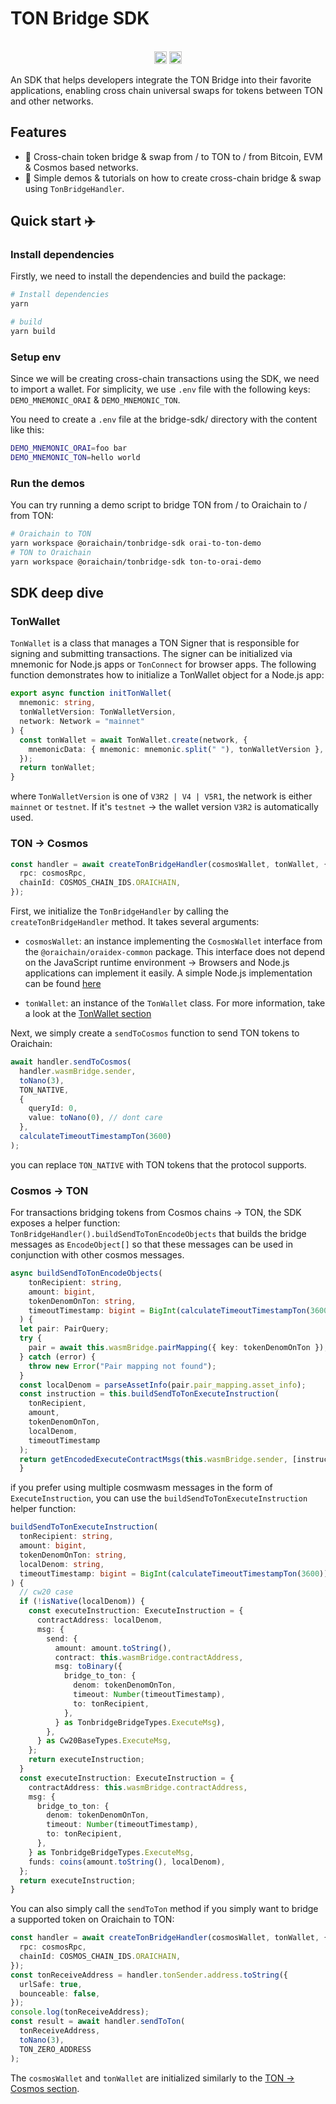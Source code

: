 # TON Bridge SDK

<p align="center" width="100%">
  <br />
   <a href="https://github.com/oraichain/tonbridge-sdk/blob/master/LICENSE"><img height="20" src="https://img.shields.io/badge/License-GNU%20GPL-blue.svg"></a>
   <a href="https://www.npmjs.com/package/@oraichain/tonbridge-sdk"><img height="20" src="https://img.shields.io/github/package-json/v/oraichain/tonbridge-sdk?filename=packages%tonbridge-sdk%2Fpackage.json"></a>
</p>

An SDK that helps developers integrate the TON Bridge into their favorite applications, enabling cross chain universal swaps for tokens between TON and other networks.

## Features

- 🚀 Cross-chain token bridge & swap from / to TON to / from Bitcoin, EVM & Cosmos based networks.
- 🍰 Simple demos & tutorials on how to create cross-chain bridge & swap using `TonBridgeHandler`.

## Quick start ✈️

### Install dependencies

Firstly, we need to install the dependencies and build the package:

```bash
# Install dependencies
yarn

# build
yarn build
```

### Setup env

Since we will be creating cross-chain transactions using the SDK, we need to import a wallet. For simplicity, we use `.env` file with the following keys: `DEMO_MNEMONIC_ORAI` & `DEMO_MNEMONIC_TON`.

You need to create a `.env` file at the bridge-sdk/ directory with the content like this:

```sh
DEMO_MNEMONIC_ORAI=foo bar
DEMO_MNEMONIC_TON=hello world
```

### Run the demos

You can try running a demo script to bridge TON from / to Oraichain to / from TON:

```sh
# Oraichain to TON
yarn workspace @oraichain/tonbridge-sdk orai-to-ton-demo
# TON to Oraichain
yarn workspace @oraichain/tonbridge-sdk ton-to-orai-demo
```

## SDK deep dive

### TonWallet

`TonWallet` is a class that manages a TON Signer that is responsible for signing and submitting transactions. The signer can be initialized via mnemonic for Node.js apps or `TonConnect` for browser apps. The following function demonstrates how to initialize a TonWallet object for a Node.js app:

```ts
export async function initTonWallet(
  mnemonic: string,
  tonWalletVersion: TonWalletVersion,
  network: Network = "mainnet"
) {
  const tonWallet = await TonWallet.create(network, {
    mnemonicData: { mnemonic: mnemonic.split(" "), tonWalletVersion },
  });
  return tonWallet;
}
```

where `TonWalletVersion` is one of `V3R2 | V4 | V5R1`, the network is either `mainnet` or `testnet`. If it's `testnet` -> the wallet version `V3R2` is automatically used.

### TON -> Cosmos

```ts
const handler = await createTonBridgeHandler(cosmosWallet, tonWallet, {
  rpc: cosmosRpc,
  chainId: COSMOS_CHAIN_IDS.ORAICHAIN,
});
```

First, we initialize the `TonBridgeHandler` by calling the `createTonBridgeHandler` method. It takes several arguments:

- `cosmosWallet`: an instance implementing the `CosmosWallet` interface from the `@oraichain/oraidex-common` package. This interface does not depend on the JavaScript runtime environment -> Browsers and Node.js applications can implement it easily. A simple Node.js implementation can be found [here](./src/demo-utils.ts)

- `tonWallet`: an instance of the `TonWallet` class. For more information, take a look at the [TonWallet section](#tonwallet)

Next, we simply create a `sendToCosmos` function to send TON tokens to Oraichain:

```ts
await handler.sendToCosmos(
  handler.wasmBridge.sender,
  toNano(3),
  TON_NATIVE,
  {
    queryId: 0,
    value: toNano(0), // dont care
  },
  calculateTimeoutTimestampTon(3600)
);
```

you can replace `TON_NATIVE` with TON tokens that the protocol supports.

### Cosmos -> TON

For transactions bridging tokens from Cosmos chains -> TON, the SDK exposes a helper function: `TonBridgeHandler().buildSendToTonEncodeObjects` that builds the bridge messages as `EncodeObject[]` so that these messages can be used in conjunction with other cosmos messages.

```ts
async buildSendToTonEncodeObjects(
    tonRecipient: string,
    amount: bigint,
    tokenDenomOnTon: string,
    timeoutTimestamp: bigint = BigInt(calculateTimeoutTimestampTon(3600))
  ) {
  let pair: PairQuery;
  try {
    pair = await this.wasmBridge.pairMapping({ key: tokenDenomOnTon });
  } catch (error) {
    throw new Error("Pair mapping not found");
  }
  const localDenom = parseAssetInfo(pair.pair_mapping.asset_info);
  const instruction = this.buildSendToTonExecuteInstruction(
    tonRecipient,
    amount,
    tokenDenomOnTon,
    localDenom,
    timeoutTimestamp
  );
  return getEncodedExecuteContractMsgs(this.wasmBridge.sender, [instruction]);
  }
```

if you prefer using multiple cosmwasm messages in the form of `ExecuteInstruction`, you can use the `buildSendToTonExecuteInstruction` helper function:

```ts
buildSendToTonExecuteInstruction(
  tonRecipient: string,
  amount: bigint,
  tokenDenomOnTon: string,
  localDenom: string,
  timeoutTimestamp: bigint = BigInt(calculateTimeoutTimestampTon(3600))
) {
  // cw20 case
  if (!isNative(localDenom)) {
    const executeInstruction: ExecuteInstruction = {
      contractAddress: localDenom,
      msg: {
        send: {
          amount: amount.toString(),
          contract: this.wasmBridge.contractAddress,
          msg: toBinary({
            bridge_to_ton: {
              denom: tokenDenomOnTon,
              timeout: Number(timeoutTimestamp),
              to: tonRecipient,
            },
          } as TonbridgeBridgeTypes.ExecuteMsg),
        },
      } as Cw20BaseTypes.ExecuteMsg,
    };
    return executeInstruction;
  }
  const executeInstruction: ExecuteInstruction = {
    contractAddress: this.wasmBridge.contractAddress,
    msg: {
      bridge_to_ton: {
        denom: tokenDenomOnTon,
        timeout: Number(timeoutTimestamp),
        to: tonRecipient,
      },
    } as TonbridgeBridgeTypes.ExecuteMsg,
    funds: coins(amount.toString(), localDenom),
  };
  return executeInstruction;
}
```

You can also simply call the `sendToTon` method if you simply want to bridge a supported token on Oraichain to TON:

```ts
const handler = await createTonBridgeHandler(cosmosWallet, tonWallet, {
  rpc: cosmosRpc,
  chainId: COSMOS_CHAIN_IDS.ORAICHAIN,
});
const tonReceiveAddress = handler.tonSender.address.toString({
  urlSafe: true,
  bounceable: false,
});
console.log(tonReceiveAddress);
const result = await handler.sendToTon(
  tonReceiveAddress,
  toNano(3),
  TON_ZERO_ADDRESS
);
```

The `cosmosWallet` and `tonWallet` are initialized similarly to the [TON -> Cosmos section](#ton---cosmos).
